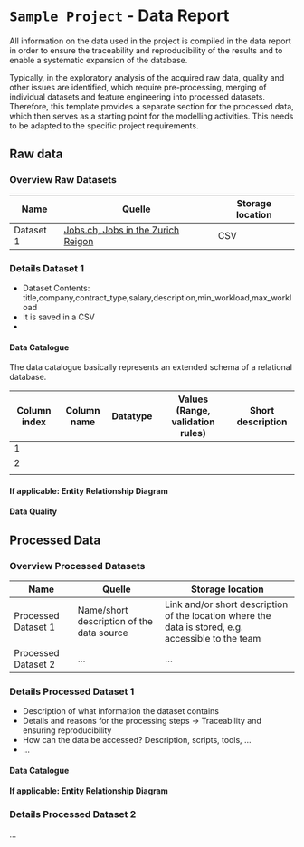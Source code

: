 # `Sample Project` - Data Report
All information on the data used in the project is compiled in the data report in order to ensure the traceability and reproducibility of the results and to enable a systematic expansion of the database.

Typically, in the exploratory analysis of the acquired raw data, quality and other issues are identified, which require pre-processing, merging of individual datasets and feature engineering into processed datasets. Therefore, this template provides a separate section for the processed data, which then serves as a starting point for the modelling activities. This needs to be adapted to the specific project requirements.

## Raw data
### Overview Raw Datasets
| Name | Quelle | Storage location |
|----------------|-----------------------------------------|------------------|
| Dataset 1      | [Jobs.ch, Jobs in the Zurich Reigon](https://www.jobs.ch/en/vacancies/?region=7&term=) | CSV              |

### Details Dataset 1
- Dataset Contents: title,company,contract_type,salary,description,min_workload,max_workload
- It is saved in a CSV
- 

<!---
- Description of what information the dataset contains
- Details of the data source/provider
- Information on data procurement: description and possibly references to resources (download scripts, tools, online services, ...). Any new team member should be able to acquire the data indepentendently following these instructions.
- Legal aspects of data use, licences, etc.
- Data governance aspects: Categorisation of the data based on internal business requirements, e.g. public, business-relevant, personal
- If applicable: categorisation into dependent (target variable, regressor) and independent (regressor) variables
- ...
-->

#### Data Catalogue
The data catalogue basically represents an extended schema of a relational database.

| Column index | Column name |  Datatype | Values (Range, validation rules) | Short description |
|---|---|---|---|---|
| 1 |   |   |   |   |
| 2 |   |   |   |   |
|   |   |   |   |   |


#### If applicable: Entity Relationship Diagram


#### Data Quality


## Processed Data
### Overview Processed Datasets
| Name | Quelle | Storage location |
|----------------|-----------------------------------------|--------------------------------------------------------------------------|
| Processed Dataset 1      | Name/short description of the data source | Link and/or short description of the location where the data is stored, e.g. accessible to the team |
| Processed Dataset 2      | …                                       | …                                                                        |

### Details Processed Dataset 1
- Description of what information the dataset contains
- Details and reasons for the processing steps -> Traceability and ensuring reproducibility
- How can the data be accessed? Description, scripts, tools, ...
- ...

#### Data Catalogue


#### If applicable: Entity Relationship Diagram


### Details Processed Dataset 2
...

